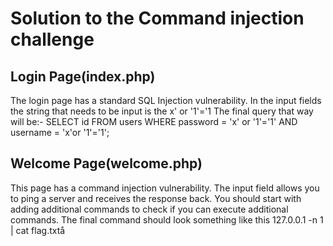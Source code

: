 # Solution to the Command injection challenge

## Login Page(index.php)
The login page has a standard SQL Injection vulnerability. In the input fields the string that needs to be input is the x' or '1'='1
The final query that way will be:-  SELECT id FROM users WHERE password = 'x' or '1'='1' AND username = 'x'or '1'='1';


## Welcome Page(welcome.php)
This page has a command injection vulnerability. The input field allows you to ping a server and receives the response back.
You should start with adding additional commands to check if you can execute additional commands. 
The final command should look something like this 127.0.0.1 -n 1 | cat flag.txtå